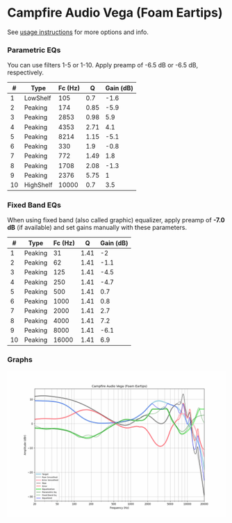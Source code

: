 # Campfire Audio Vega (Foam Eartips)
See [usage instructions](https://github.com/jaakkopasanen/AutoEq#usage) for more options and info.

### Parametric EQs
You can use filters 1-5 or 1-10. Apply preamp of -6.5 dB or -6.5 dB, respectively.

|   # | Type      |   Fc (Hz) |    Q |   Gain (dB) |
|-----|-----------|-----------|------|-------------|
|   1 | LowShelf  |       105 | 0.7  |        -1.6 |
|   2 | Peaking   |       174 | 0.85 |        -5.9 |
|   3 | Peaking   |      2853 | 0.98 |         5.9 |
|   4 | Peaking   |      4353 | 2.71 |         4.1 |
|   5 | Peaking   |      8214 | 1.15 |        -5.1 |
|   6 | Peaking   |       330 | 1.9  |        -0.8 |
|   7 | Peaking   |       772 | 1.49 |         1.8 |
|   8 | Peaking   |      1708 | 2.08 |        -1.3 |
|   9 | Peaking   |      2376 | 5.75 |         1   |
|  10 | HighShelf |     10000 | 0.7  |         3.5 |

### Fixed Band EQs
When using fixed band (also called graphic) equalizer, apply preamp of **-7.0 dB** (if available) and set gains manually with these parameters.

|   # | Type    |   Fc (Hz) |    Q |   Gain (dB) |
|-----|---------|-----------|------|-------------|
|   1 | Peaking |        31 | 1.41 |        -2   |
|   2 | Peaking |        62 | 1.41 |        -1.1 |
|   3 | Peaking |       125 | 1.41 |        -4.5 |
|   4 | Peaking |       250 | 1.41 |        -4.7 |
|   5 | Peaking |       500 | 1.41 |         0.7 |
|   6 | Peaking |      1000 | 1.41 |         0.8 |
|   7 | Peaking |      2000 | 1.41 |         2.7 |
|   8 | Peaking |      4000 | 1.41 |         7.2 |
|   9 | Peaking |      8000 | 1.41 |        -6.1 |
|  10 | Peaking |     16000 | 1.41 |         6.9 |

### Graphs
![](./Campfire%20Audio%20Vega%20(Foam%20Eartips).png)
